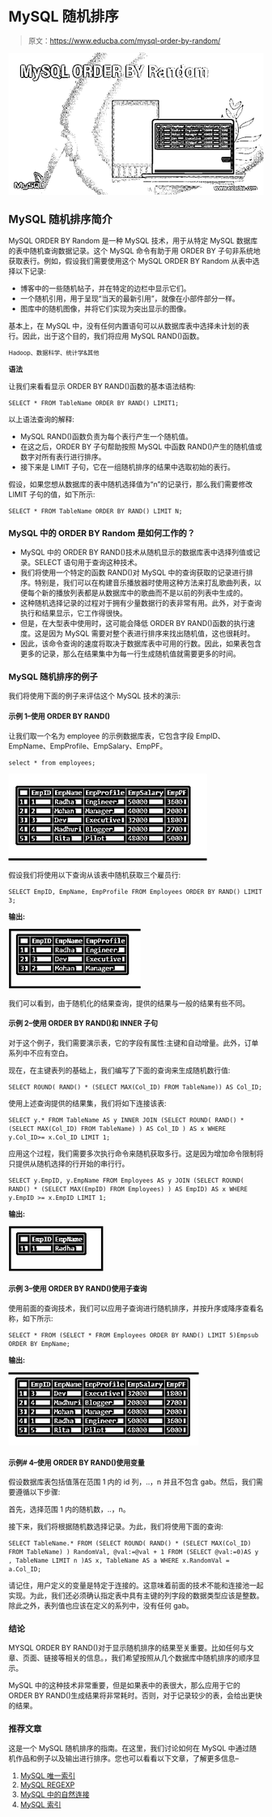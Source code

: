 # MySQL 随机排序

> 原文：<https://www.educba.com/mysql-order-by-random/>

![MySQL ORDER BY Random](img/098e13cc8077b0f38c1d056587a5fd27.png)



## MySQL 随机排序简介

MySQL ORDER BY Random 是一种 MySQL 技术，用于从特定 MySQL 数据库的表中随机查询数据记录。这个 MySQL 命令有助于用 ORDER BY 子句非系统地获取表行。例如，假设我们需要使用这个 MySQL ORDER BY Random 从表中选择以下记录:

*   博客中的一些随机帖子，并在特定的边栏中显示它们。
*   一个随机引用，用于呈现“当天的最新引用”，就像在小部件部分一样。
*   图库中的随机图像，并将它们实现为突出显示的图像。

基本上，在 MySQL 中，没有任何内置语句可以从数据库表中选择未计划的表行。因此，出于这个目的，我们将应用 MySQL RAND()函数。

<small>Hadoop、数据科学、统计学&其他</small>

**语法**

让我们来看看显示 ORDER BY RAND()函数的基本语法结构:

`SELECT * FROM TableName ORDER BY RAND() LIMIT1;`

以上语法查询的解释:

*   MySQL RAND()函数负责为每个表行产生一个随机值。
*   在这之后，ORDER BY 子句帮助按照 MySQL 中函数 RAND()产生的随机值或数字对所有表行进行排序。
*   接下来是 LIMIT 子句，它在一组随机排序的结果中选取初始的表行。

假设，如果您想从数据库的表中随机选择值为“n”的记录行，那么我们需要修改 LIMIT 子句的值，如下所示:

`SELECT * FROM TableName ORDER BY RAND() LIMIT N;`

### MySQL 中的 ORDER BY Random 是如何工作的？

*   MySQL 中的 ORDER BY RAND()技术从随机显示的数据库表中选择列值或记录。SELECT 语句用于查询这种技术。
*   我们将使用一个特定的函数 RAND()对 MySQL 中的查询获取的记录进行排序。特别是，我们可以在构建音乐播放器时使用这种方法来打乱歌曲列表，以便每个新的播放列表都是从数据库中的歌曲而不是以前的列表中生成的。
*   这种随机选择记录的过程对于拥有少量数据行的表非常有用。此外，对于查询执行和结果显示，它工作得很快。
*   但是，在大型表中使用时，这可能会降低 ORDER BY RAND()函数的执行速度。这是因为 MySQL 需要对整个表进行排序来找出随机值，这也很耗时。
*   因此，该命令查询的速度将取决于数据库表中可用的行数。因此，如果表包含更多的记录，那么在结果集中为每一行生成随机值就需要更多的时间。

### MySQL 随机排序的例子

我们将使用下面的例子来评估这个 MySQL 技术的演示:

#### 示例 1–使用 ORDER BY RAND()

让我们取一个名为 employee 的示例数据库表，它包含字段 EmpID、EmpName、EmpProfile、EmpSalary、EmpPF。

`select * from employees;`

![MySQL ORDER BY Random output 1](img/4dcf1a3c612ab94e6562ee31daeb68a1.png)



假设我们将使用以下查询从该表中随机获取三个雇员行:

`SELECT EmpID, EmpName, EmpProfile FROM Employees ORDER BY RAND() LIMIT 3;`

**输出:**

![MySQL ORDER BY Random output 2](img/d953633eed0aa2a49f487d537eb25c85.png)



我们可以看到，由于随机化的结果查询，提供的结果与一般的结果有些不同。

#### 示例 2–使用 ORDER BY RAND()和 INNER 子句

对于这个例子，我们需要演示表，它的字段有属性:主键和自动增量。此外，订单系列中不应有空白。

现在，在主键表列的基础上，我们编写了下面的查询来生成随机数行值:

`SELECT ROUND( RAND() * (SELECT MAX(Col_ID) FROM TableName)) AS Col_ID;`

使用上述查询提供的结果集，我们将如下连接该表:

`SELECT y.* FROM TableName AS y INNER JOIN
(SELECT ROUND( RAND() * (SELECT MAX(Col_ID) FROM TableName) ) AS Col_ID )
AS x WHERE y.Col_ID>= x.Col_ID LIMIT 1;`

应用这个过程，我们需要多次执行命令来随机获取多行。这是因为增加命令限制将只提供从随机选择的行开始的串行行。

`SELECT y.EmpID, y.EmpName FROM Employees AS y JOIN
(SELECT ROUND( RAND() * (SELECT MAX(EmpID) FROM Employees) ) AS EmpID)
AS x WHERE y.EmpID >= x.EmpID LIMIT 1;`

**输出:**

![MySQL ORDER BY Random output 3](img/3762b7c1486858bc8a388a8c851176d7.png)



#### 示例 3–使用 ORDER BY RAND()使用子查询

使用前面的查询技术，我们可以应用子查询进行随机排序，并按升序或降序查看名称，如下所示:

`SELECT * FROM (SELECT * FROM Employees ORDER BY RAND() LIMIT 5)Empsub ORDER BY EmpName;`

**输出:**

![output 4](img/b8db1475517ef8c7a56743e47d71d430.png)



#### 示例# 4–使用 ORDER BY RAND()使用变量

假设数据库表包括值落在范围 1 内的 id 列，..，n 并且不包含 gab。然后，我们需要遵循以下步骤:

首先，选择范围 1 内的随机数，..，n。

接下来，我们将根据随机数选择记录。为此，我们将使用下面的查询:

`SELECT TableName.* FROM (SELECT ROUND( RAND() * (SELECT MAX(Col_ID) FROM TableName) ) RandomVal, @val:=@val + 1 FROM (SELECT @val:=0)AS y , TableName LIMIT n )AS x, TableName AS a WHERE x.RandomVal = a.Col_ID;`

请记住，用户定义的变量是特定于连接的。这意味着前面的技术不能和连接池一起实现。为此，我们还必须确认指定表中具有主键的列字段的数据类型应该是整数。除此之外，表列值也应该在定义的系列中，没有任何 gab。

### 结论

MYSQL ORDER BY RAND()对于显示随机排序的结果至关重要。比如任何与文章、页面、链接等相关的信息。，我们希望按照从几个数据库中随机排序的顺序显示。

MySQL 中的这种技术非常重要，但是如果表中的表很大，那么应用于它的 ORDER BY RAND()生成结果将非常耗时。否则，对于记录较少的表，会给出更快的结果。

### 推荐文章

这是一个 MySQL 随机排序的指南。在这里，我们讨论如何在 MySQL 中通过随机作品和例子以及输出进行排序。您也可以看看以下文章，了解更多信息–

1.  [MySQL 唯一索引](https://www.educba.com/mysql-unique-index/)
2.  [MySQL REGEXP](https://www.educba.com/mysql-regexp/)
3.  [MySQL 中的自然连接](https://www.educba.com/natural-join-in-mysql/)
4.  [MySQL 索引](https://www.educba.com/mysql-index/)





